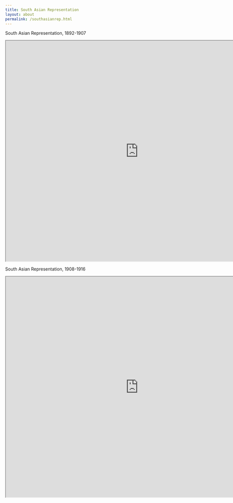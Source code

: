 ```yaml
---
title: South Asian Representation
layout: about
permalink: /southasianrep.html
---
```

South Asian Representation, 1892-1907

<iframe style='width: 850px; height: 709px;' src='https://voyant-tools.org/tool/Bubbles/?stopList=keywords-28659d4c841907e36695b46c612e312e&speed=20&corpus=b5d99eba2b0486b9dfa43edeb3d4000e'></iframe>

South Asian Representation, 1908-1916

<iframe style='width: 850px; height: 709px;' src='https://voyant-tools.org/tool/Bubbles/?stopList=keywords-4948a35d68758792ffe2935437766d7a&speed=20&corpus=1213d90135f605ed11a70888813bab54'></iframe>
